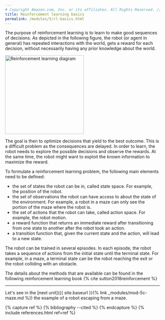 ```yaml
---
# Copyright Amazon.com, Inc. or its affiliates. All Rights Reserved. // SPDX-License-Identifier: CC-BY-SA-4.0
title: Reinforcement learning basics
permalink: /modules/5/rl-basics.html
---
```


The purpose of reinforcement learning is to learn to make good sequences of decisions. As depicted in the following figure, the robot (or agent in general) has repeated interactions with the world, gets a reward for each decision, without necessarily having any prior knowledge about the world.

<a title="Megajuice, CC0, via Wikimedia Commons" href="https://commons.wikimedia.org/wiki/File:Reinforcement_learning_diagram.svg"><img width="256" alt="Reinforcement learning diagram" src="https://upload.wikimedia.org/wikipedia/commons/thumb/1/1b/Reinforcement_learning_diagram.svg/256px-Reinforcement_learning_diagram.svg.png"></a>

The goal is then to optimize decisions that yield to the best outcome. This is a difficult problem as the consequences are delayed. In order to learn, the robot needs to explore the possible decisions and observe the rewards. At the same time, the robot might want to exploit the known information to maximize the reward. 

To formulate a reinforcement learning problem, the following main elements need to be defined:
- the set of states the robot can be in, called state space. For example, the position of the robot.
- the set of observations the robot can have access to about the state of the environment. For example, a robot in a maze can only see the portion of the maze where the robot is.
- the set of actions that the robot can take, called action space. For example, the robot motion.
- a reward function that returns an immediate reward after transitioning from one state to another after the robot took an action.
- a transition function that, given the current state and the action, will lead to a new state.

The robot can be trained in several episodes. In each episode, the robot takes a sequence of actions from the initial state until the terminal state. For example, in a maze, a terminal state can be the robot reaching the exit or the robot colliding with an obstacle.

The details about the methods that are available can be found in the following reinforcement learning book {% cite sutton2018reinforcement %}

---
Let's see in the [next unit]({{ site.baseurl }}{% link _modules/mod-5c-maze.md %}) the example of a robot escaping from a maze.


{% capture ref %}
{% bibliography --cited %}
{% endcapture %}
{% include references.html ref=ref %}

